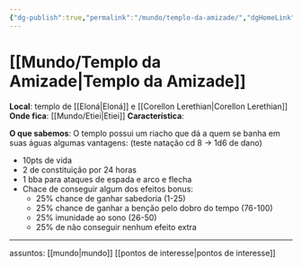 ```yaml
---
{"dg-publish":true,"permalink":"/mundo/templo-da-amizade/","dgHomeLink":true,"dgPassFrontmatter":false}
---
```


# [[Mundo/Templo da Amizade|Templo da Amizade]]

**Local**: templo de [[Eloná|Eloná]] e [[Corellon Lerethian|Corellon Lerethian]]
**Onde fica**: [[Mundo/Etiei|Etiei]]
**Característica**: 

**O que sabemos**: 
O templo possui um riacho que dá a quem se banha em suas águas algumas vantagens: (teste natação cd 8 -> 1d6 de dano)
- 10pts de vida
- 2 de constituição por 24 horas
- 1 bba para ataques de espada e arco e flecha
- Chace de conseguir algum dos efeitos bonus:
	- 25% chance de ganhar sabedoria (1-25)
	- 25% chance de ganhar a benção pelo dobro do tempo (76-100)
	- 25% imunidade ao sono (26-50)
	- 25% de não conseguir nenhum efeito extra


---
assuntos: [[mundo|mundo]] [[pontos de interesse|pontos de interesse]] 
